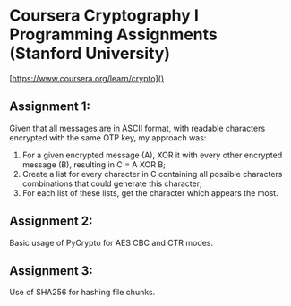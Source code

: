# Coursera Cryptography I Programming Assignments (Stanford University)

[https://www.coursera.org/learn/crypto]()

## Assignment 1:


Given that all messages are in ASCII format, with readable characters encrypted with the same OTP key, my approach was:

1. For a given encrypted message (A), XOR it with every other encrypted message (B), resulting in C = A XOR B;
2. Create a list for every character in C containing all possible characters combinations that could generate this character;
3. For each list of these lists, get the character which appears the most.

## Assignment 2:


Basic usage of PyCrypto for AES CBC and CTR modes.

## Assignment 3:


Use of SHA256 for hashing file chunks.